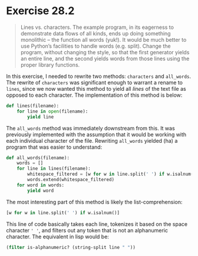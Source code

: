 # Exercise 28.2

> Lines vs. characters. The example program, in its eagerness to demonstrate data flows of all kinds, ends up doing something monolithic – the function all words (yuk!). It would be much better to use Python’s facilities to handle words (e.g. split). Change the program, without changing the style, so that the first generator yields an entire line, and the second yields words from those lines using the proper library functions.

In this exercise, I needed to rewrite two methods: `characters` and `all_words`. The rewrite of `characters` was significant enough
to warrant a rename to `lines`, since we now wanted this method to yield all _lines_ of the text file as opposed to each character.
The implementation of this method is below:

```python
def lines(filename):
    for line in open(filename):
        yield line
```

The `all_words` method was immediately downstream from this. It was previously implemented with the assumption that it would be working
with each individual character of the file. Rewriting `all_words` yielded (ha) a program that was easier to understand:

```python
def all_words(filename):
    words = []
    for line in lines(filename):
        whitespace_filtered = [w for w in line.split(' ') if w.isalnum()]
        words.extend(whitespace_filtered)
    for word in words:
        yield word
```

The most interesting part of this method is likely the list-comprehension:

```python
[w for w in line.split(' ') if w.isalnum()]
```

This line of code basically takes each line, tokenizes it based on the space character `' '`, and filters out any token that is not
an alphanumeric character. The equivalent in lisp would be:

```clojure
(filter is-alphanumeric? (string-split line " "))
```